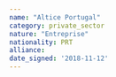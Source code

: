 ```yaml
---
name: "Altice Portugal"
category: private_sector
nature: "Entreprise"
nationality: PRT
alliance: 
date_signed: '2018-11-12'
---
```

    